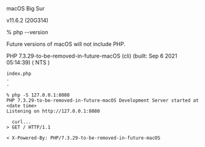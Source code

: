 ##

macOS Big Sur

v11.6.2 (20G314)

% php --version

Future versions of macOS will not include PHP.

PHP 7.3.29-to-be-removed-in-future-macOS (cli) (built: Sep  6 2021 05:14:39) ( NTS )

```
index.php
.
.
```

```
% php -S 127.0.0.1:8080
PHP 7.3.29-to-be-removed-in-future-macOS Development Server started at <date time>
Listening on http://127.0.0.1:8080
```

```
  curl...
> GET / HTTP/1.1

< X-Powered-By: PHP/7.3.29-to-be-removed-in-future-macOS
```

